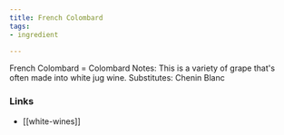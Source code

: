 ```yaml
---
title: French Colombard
tags:
- ingredient

---
```

French Colombard = Colombard Notes: This is a variety of grape that's often made into white jug wine. Substitutes: Chenin Blanc

### Links

* [[white-wines]]
